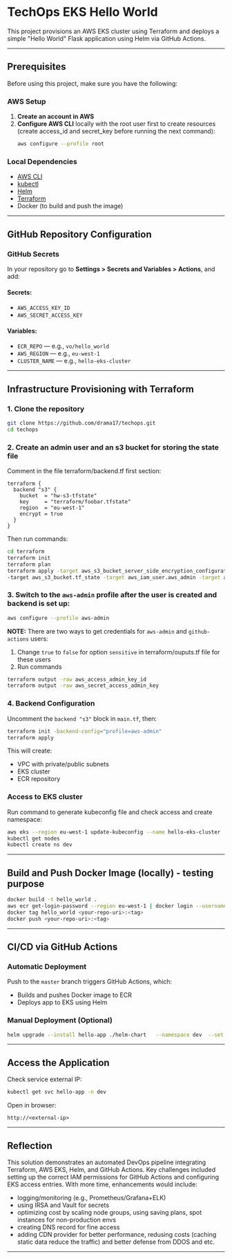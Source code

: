 # TechOps EKS Hello World

This project provisions an AWS EKS cluster using Terraform and deploys a simple "Hello World" Flask application using Helm via GitHub Actions.

---

## Prerequisites

Before using this project, make sure you have the following:

### AWS Setup

1. **Create an account in AWS**
2. **Configure AWS CLI** locally with the root user first to create resources (create access_id and secret_key before running the next command):
   ```sh
   aws configure --profile root
   ```

### Local Dependencies

- [AWS CLI](https://docs.aws.amazon.com/cli/latest/userguide/install-cliv2.html)
- [kubectl](https://kubernetes.io/docs/tasks/tools/)
- [Helm](https://helm.sh/docs/intro/install/)
- [Terraform](https://developer.hashicorp.com/terraform/downloads)
- Docker (to build and push the image)

---

## GitHub Repository Configuration

### GitHub Secrets

In your repository go to **Settings > Secrets and Variables > Actions**, and add:

#### Secrets:
- `AWS_ACCESS_KEY_ID`
- `AWS_SECRET_ACCESS_KEY`

#### Variables:
- `ECR_REPO` — e.g., `vo/hello_world`
- `AWS_REGION` — e.g., `eu-west-1`
- `CLUSTER_NAME` — e.g., `hello-eks-cluster`

---

## Infrastructure Provisioning with Terraform

### 1. Clone the repository

```bash
git clone https://github.com/drama17/techops.git
cd techops
```

### 2. Create an admin user and an s3 bucket for storing the state file

Comment in the file terraform/backend.tf first section:
```
terraform {
  backend "s3" {
    bucket  = "hw-s3-tfstate"
    key     = "terraform/foobar.tfstate"
    region  = "eu-west-1"
    encrypt = true
  }
}
```
Then run commands:
```bash
cd terraform
terraform init
terraform plan
terraform apply -target aws_s3_bucket_server_side_encryption_configuration.tf_state -target aws_s3_bucket_versioning.tf_state \
-target aws_s3_bucket.tf_state -target aws_iam_user.aws_admin -target aws_iam_user_policy.aws_admin_policy -target aws_iam_access_key.aws_admin
```

### 3. **Switch to the `aws-admin` profile** after the user is created and backend is set up:
```sh
aws configure --profile aws-admin
```
**NOTE:** There are two ways to get credentials for `aws-admin` and `github-actions` users:
  1) Change `true` to `false` for option `sensitive` in terraform/ouputs.tf file for these users
  2) Run commands
  ```bash
  terraform output -raw aws_access_admin_key_id
  terraform output -raw aws_secret_access_admin_key
  ```

### 4. Backend Configuration

Uncomment the `backend "s3"` block in `main.tf`, then:

```bash
terraform init -backend-config="profile=aws-admin"
terraform apply
```

This will create:
- VPC with private/public subnets
- EKS cluster
- ECR repository

### Access to EKS cluster

Run command to generate kubeconfig file and check access and create namespace:
```bash
aws eks --region eu-west-1 update-kubeconfig --name hello-eks-cluster
kubectl get nodes
kubectl create ns dev
```

---

## Build and Push Docker Image (locally) - testing purpose

```bash
docker build -t hello_world .
aws ecr get-login-password --region eu-west-1 | docker login --username AWS --password-stdin <your-account>.dkr.ecr.eu-west-1.amazonaws.com
docker tag hello_world <your-repo-uri>:<tag>
docker push <your-repo-uri>:<tag>
```

---

## CI/CD via GitHub Actions

### Automatic Deployment

Push to the `master` branch triggers GitHub Actions, which:

- Builds and pushes Docker image to ECR
- Deploys app to EKS using Helm

### Manual Deployment (Optional)

```bash
helm upgrade --install hello-app ./helm-chart   --namespace dev  --set image.repository=<your-repo-uri>   --set image.tag=<tag>
```

---

## Access the Application

Check service external IP:

```bash
kubectl get svc hello-app -n dev
```

Open in browser:

```
http://<external-ip>
```

---

## Reflection

This solution demonstrates an automated DevOps pipeline integrating Terraform, AWS EKS, Helm, and GitHub Actions. 
Key challenges included setting up the correct IAM permissions for GitHub Actions and configuring EKS access entries. 
With more time, enhancements would include:
 - logging/monitoring (e.g., Prometheus/Grafana+ELK)
 - using IRSA and Vault for secrets
 - optimizing cost by scaling node groups, using saving plans, spot instances for non-production envs
 - creating DNS record for fine access
 - adding CDN provider for better performance, redusing costs (caching static data reduce the traffic) and better defense from DDOS and etc.

---
